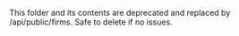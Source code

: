 This folder and its contents are deprecated and replaced by /api/public/firms. Safe to delete if no issues.
